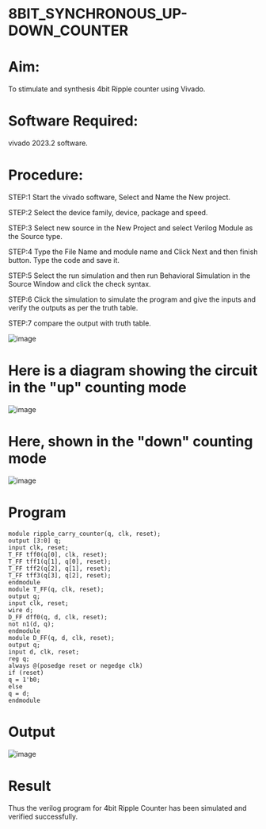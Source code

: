 # 8BIT_SYNCHRONOUS_UP-DOWN_COUNTER
# Aim:
To stimulate and synthesis 4bit Ripple counter using Vivado.

# Software Required:
vivado 2023.2 software.

# Procedure:
STEP:1 Start the vivado software, Select and Name the New project.

STEP:2 Select the device family, device, package and speed.

STEP:3 Select new source in the New Project and select Verilog Module as the Source type.

STEP:4 Type the File Name and module name and Click Next and then finish button. Type the code and save it.

STEP:5 Select the run simulation and then run Behavioral Simulation in the Source Window and click the check syntax.

STEP:6 Click the simulation to simulate the program and give the inputs and verify the outputs as per the truth table.

STEP:7 compare the output with truth table.

![image](https://github.com/RESMIRNAIR/8BIT_SYNCHRONOUS_UP-DOWN_COUNTER/assets/154305926/e1af47bf-e77f-446e-9fe0-e0ca3d1a7cfd)

# Here is a diagram showing the circuit in the "up" counting mode

![image](https://github.com/RESMIRNAIR/8BIT_SYNCHRONOUS_UP-DOWN_COUNTER/assets/154305926/8a6dd34b-5226-4d93-9bff-d87ab85aeabc)

# Here, shown in the "down" counting mode

![image](https://github.com/RESMIRNAIR/8BIT_SYNCHRONOUS_UP-DOWN_COUNTER/assets/154305926/9a30ebd6-6692-48d0-b64b-41b896d6de4a)

# Program
    module ripple_carry_counter(q, clk, reset);
    output [3:0] q;
    input clk, reset;
    T_FF tff0(q[0], clk, reset);
    T_FF tff1(q[1], q[0], reset);
    T_FF tff2(q[2], q[1], reset);
    T_FF tff3(q[3], q[2], reset);
    endmodule
    module T_FF(q, clk, reset);
    output q;
    input clk, reset;
    wire d;
    D_FF dff0(q, d, clk, reset);
    not n1(d, q);
    endmodule
    module D_FF(q, d, clk, reset);
    output q;
    input d, clk, reset;
    reg q;
    always @(posedge reset or negedge clk)
    if (reset)
    q = 1'b0;
    else
    q = d;
    endmodule

# Output

![image](https://github.com/trishasailendran/8BIT_SYNCHRONOUS_UP-DOWN_COUNTER/assets/87655678/ffd75f6f-e811-4f25-a519-270954a27e57)

# Result
Thus the verilog program for 4bit Ripple Counter has been simulated and verified successfully.

